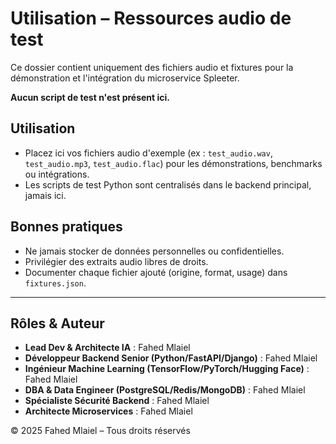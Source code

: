 # Utilisation – Ressources audio de test

Ce dossier contient uniquement des fichiers audio et fixtures pour la démonstration et l'intégration du microservice Spleeter.

**Aucun script de test n'est présent ici.**

## Utilisation
- Placez ici vos fichiers audio d'exemple (ex : `test_audio.wav`, `test_audio.mp3`, `test_audio.flac`) pour les démonstrations, benchmarks ou intégrations.
- Les scripts de test Python sont centralisés dans le backend principal, jamais ici.

## Bonnes pratiques
- Ne jamais stocker de données personnelles ou confidentielles.
- Privilégier des extraits audio libres de droits.
- Documenter chaque fichier ajouté (origine, format, usage) dans `fixtures.json`.

---

## Rôles & Auteur
- **Lead Dev & Architecte IA** : Fahed Mlaiel
- **Développeur Backend Senior (Python/FastAPI/Django)** : Fahed Mlaiel
- **Ingénieur Machine Learning (TensorFlow/PyTorch/Hugging Face)** : Fahed Mlaiel
- **DBA & Data Engineer (PostgreSQL/Redis/MongoDB)** : Fahed Mlaiel
- **Spécialiste Sécurité Backend** : Fahed Mlaiel
- **Architecte Microservices** : Fahed Mlaiel

© 2025 Fahed Mlaiel – Tous droits réservés
